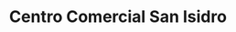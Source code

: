 ---
title: "Centro Comercial San Isidro"
url: /grecia/centro-comercial-san-isidro/
shop: centro comercial
---